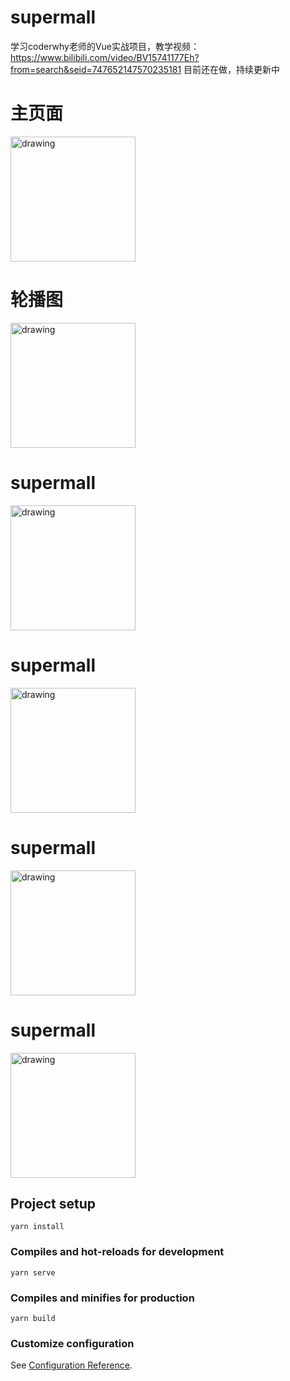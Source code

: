 # supermall
学习coderwhy老师的Vue实战项目，教学视频：https://www.bilibili.com/video/BV15741177Eh?from=search&seid=747652147570235181
目前还在做，持续更新中
# 主页面
<img src="https://github.com/humwyd/supermall/blob/master/img/01.png" alt="drawing" width="200"/>

# 轮播图
<img src="https://github.com/humwyd/supermall/blob/master/img/02.png" alt="drawing" width="200"/>

# supermall
<img src="https://github.com/humwyd/supermall/blob/master/img/03.png" alt="drawing" width="200"/>

# supermall
<img src="https://github.com/humwyd/supermall/blob/master/img/04.png" alt="drawing" width="200"/>

# supermall
<img src="https://github.com/humwyd/supermall/blob/master/img/05.png" alt="drawing" width="200"/>

# supermall
<img src="https://github.com/humwyd/supermall/blob/master/img/06.png" alt="drawing" width="200"/>


## Project setup
```
yarn install
```

### Compiles and hot-reloads for development
```
yarn serve
```

### Compiles and minifies for production
```
yarn build
```

### Customize configuration
See [Configuration Reference](https://cli.vuejs.org/config/).

